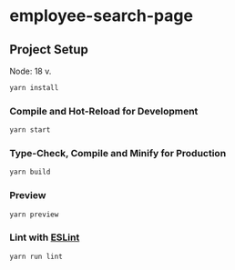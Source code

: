 # employee-search-page

## Project Setup

Node: 18 v.

```sh
yarn install
```

### Compile and Hot-Reload for Development

```sh
yarn start
```

### Type-Check, Compile and Minify for Production

```sh
yarn build
```

### Preview

```sh
yarn preview
```

### Lint with [ESLint](https://eslint.org/)

```sh
yarn run lint
```

